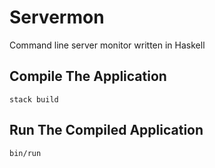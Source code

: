 # Servermon

Command line server monitor written in Haskell

## Compile The Application

    stack build

## Run The Compiled Application

    bin/run
